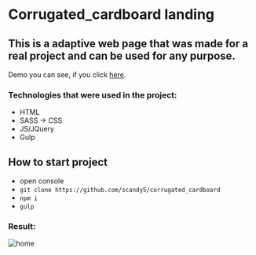 # Corrugated_cardboard landing
## This is a adaptive web page that was made for a real project and can be used for any purpose.

Demo you can see, if you click [here].

### Technologies that were used in the project:
+ HTML
+ SASS -> CSS
+ JS/JQuery
+ Gulp

## How to start project
 - open console 
 - `git clone https://github.com/scandy5/corrugated_cardboard`
 - `npm i`
 - `gulp` 
### Result:
![home](https://github.com/scandy5/corrugated_cardboard/blob/master/app/img/spu-ea68c8-ogi2-3cwn3bmfojjlb56e.jpg)

[here]: https://scandy5.github.io/corrugated_cardboard/app
